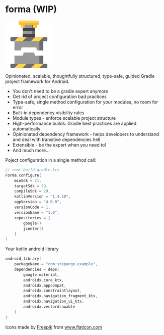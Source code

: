 # forma (WIP)
<img src="./press.svg" width="150" height="150">

Opinionated, scalable, thoughtfully structured, type-safe, guided  Gradle project framework for Android.

- You don't need to be a gradle expert anymore
- Get rid of project configuration bad practices
- Type-safe, single method configuration for your modules, no room for error
- Built-in dependency visibility rules
- Module types - enforce scalable project structure
- High-performance builds: Gradle best practices are applied automatically
- Opinionated dependency framework - helps developers to understand and deal with transitive dependencies hell
- Extensible - be the expert when you need to!
- And much more...

Poject configuration in a single method call:

```kotlin
// root build.gradle.kts
Forma.configure(
    minSdk = 21,
    targetSdk = 29,
    compileSdk = 29,
    kotlinVersion = "1.4.10",
    agpVersion = "4.0.0",
    versionCode = 1,
    versionName = "1.0",
    repositories = {
        google()
        jcenter()
    }
)
```

Your kotlin android library

```kotlin
android_library(
    packageName = "com.stepango.example",
    dependencies = deps(
        google.material,
        androidx.core_ktx,
        androidx.appcompat,
        androidx.constraintlayout,
        androidx.navigation_fragment_ktx,
        androidx.navigation_ui_ktx,
        androidx.vectordrawable
    )
)
```

<div>Icons made by <a href="https://www.flaticon.com/authors/freepik" title="Freepik">Freepik</a> from <a href="https://www.flaticon.com/" title="Flaticon">www.flaticon.com</a></div>


